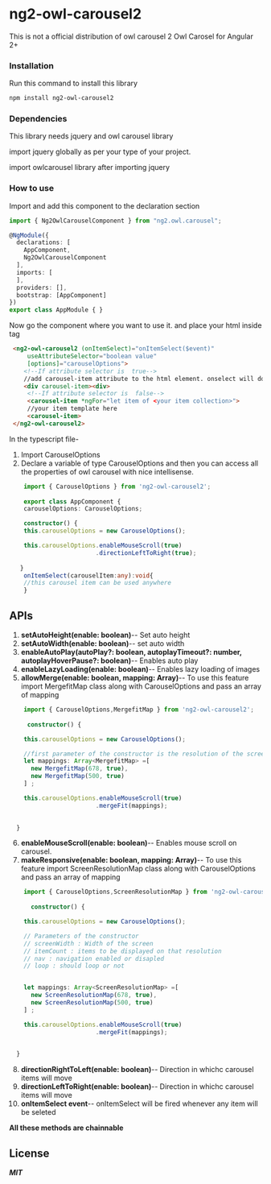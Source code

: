 # ng2-owl-carousel2
This is not a official distribution of owl carousel 2
Owl Carosel for Angular 2+

### Installation
Run this command to install this library
```bash
npm install ng2-owl-carousel2
```





### Dependencies

This library needs jquery and owl carousel library

import jquery globally as per your type of your project.

import owlcarousel library after importing jquery


### How to use

Import and add this component to the declaration section

```typescript
import { Ng2OwlCarouselComponent } from "ng2.owl.carousel";

@NgModule({
  declarations: [
    AppComponent,
    Ng2OwlCarouselComponent
  ],
  imports: [        
  ],
  providers: [],
  bootstrap: [AppComponent]
})
export class AppModule { }
```
Now go the component where you want to use it. and place your html inside <ng2-owl-carousel2></ng2-owl-carousel2> tag

```html
 <ng2-owl-carousel2 (onItemSelect)="onItemSelect($event)"
     useAttributeSelector="boolean value"
     [options]="carouselOptions">
    <!--If attribute selector is  true-->     
    //add carousel-item attribute to the html element. onselect will do nothing in this case
    <div carousel-item><div>
     <!--If attribute selector is  false-->     
     <carousel-item *ngFor="let item of <your item collection>">
     //your item template here
     <carousel-item>
 </ng2-owl-carousel2>


```
In the typescript file-
1. Import CarouselOptions
2. Declare a variable of type CarouselOptions and then you can access all the properties of owl carousel with nice intellisense.

```typescript
    import { CarouselOptions } from 'ng2-owl-carousel2';
    
    export class AppComponent {    
    carouselOptions: CarouselOptions;  

    constructor() {    
    this.carouselOptions = new CarouselOptions();

    this.carouselOptions.enableMouseScroll(true)
                        .directionLeftToRight(true);
    
   }
    onItemSelect(carouselItem:any):void{
    //this carousel item can be used anywhere
    }
```


## APIs
1.  **setAutoHeight(enable: boolean)**--
    Set auto height
2.  **setAutoWidth(enable: boolean)**--
    set auto width 
3.  **enableAutoPlay(autoPlay?: boolean, autoplayTimeout?: number, autoplayHoverPause?: boolean)**--
    Enables auto play
4.  **enableLazyLoading(enable: boolean)**--
    Enables lazy loading of images
5.  **allowMerge(enable: boolean, mapping: Array<MergefitMap>)**--
    To use this feature import MergefitMap class along with CarouselOptions and pass an array of mapping
    
```typescript
    import { CarouselOptions,MergefitMap } from 'ng2-owl-carousel2';
    
     constructor() {

    this.carouselOptions = new CarouselOptions();

    //first parameter of the constructor is the resolution of the screen and second one is to enable or disable Merge fit option
    let mappings: Array<MergefitMap> =[
      new MergefitMap(678, true),
      new MergefitMap(500, true)
    ] ;

    this.carouselOptions.enableMouseScroll(true)
                        .mergeFit(mappings);
                      

  }
```    
6.  **enableMouseScroll(enable: boolean)**--
    Enables mouse scroll on carousel.
7.  **makeResponsive(enable: boolean, mapping: Array<ScreenResolutionMap>)**--
     To use this feature import ScreenResolutionMap class along with CarouselOptions and pass an array of mapping
    
```typescript
    import { CarouselOptions,ScreenResolutionMap } from 'ng2-owl-carousel2';
    
      constructor() {

    this.carouselOptions = new CarouselOptions();

    // Parameters of the constructor
    // screenWidth : Width of the screen
    // itemCount : items to be displayed on that resolution
    // nav : navigation enabled or disapled
    // loop : should loop or not


    let mappings: Array<ScreenResolutionMap> =[
      new ScreenResolutionMap(678, true),
      new ScreenResolutionMap(500, true)
    ] ;

    this.carouselOptions.enableMouseScroll(true)
                        .mergeFit(mappings);
                      

  }
```    
8.  **directionRightToLeft(enable: boolean)**--
    Direction in whichc carousel items will move
9.  **directionLeftToRight(enable: boolean)**--
    Direction in whichc carousel items will move
10. **onItemSelect event**--
    onItemSelect will be fired whenever any item will be seleted 
 
 **All these methods are chainnable**

## License

***MIT***
